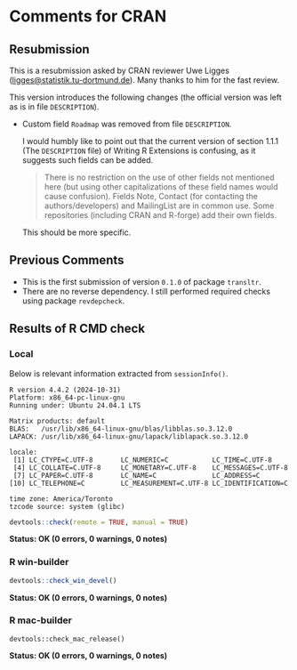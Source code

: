 # Comments for CRAN

## Resubmission

This is a resubmission asked by CRAN reviewer Uwe Ligges
(<ligges@statistik.tu-dortmund.de>). Many thanks to him for the fast review.

This version introduces the following changes (the official version was left
as is in file `DESCRIPTION`).

* Custom field `Roadmap` was removed from file `DESCRIPTION`.

  I would humbly like to point out that the current version of section 1.1.1
  (The `DESCRIPTION` file) of Writing R Extensions is confusing, as it suggests
  such fields can be added.

  > There is no restriction on the use of other fields not mentioned here (but
  > using other capitalizations of these field names would cause confusion).
  > Fields Note, Contact (for contacting the authors/developers) and MailingList
  > are in common use. Some repositories (including CRAN and R-forge) add their
  > own fields.

  This should be more specific.

## Previous Comments

* This is the first submission of version `0.1.0` of package `transltr`.
* There are no reverse dependency. I still performed required checks using
  package `revdepcheck`.

## Results of R CMD check

### Local

Below is relevant information extracted from `sessionInfo()`.

```
R version 4.4.2 (2024-10-31)
Platform: x86_64-pc-linux-gnu
Running under: Ubuntu 24.04.1 LTS

Matrix products: default
BLAS:   /usr/lib/x86_64-linux-gnu/blas/libblas.so.3.12.0
LAPACK: /usr/lib/x86_64-linux-gnu/lapack/liblapack.so.3.12.0

locale:
 [1] LC_CTYPE=C.UTF-8       LC_NUMERIC=C           LC_TIME=C.UTF-8
 [4] LC_COLLATE=C.UTF-8     LC_MONETARY=C.UTF-8    LC_MESSAGES=C.UTF-8
 [7] LC_PAPER=C.UTF-8       LC_NAME=C              LC_ADDRESS=C
[10] LC_TELEPHONE=C         LC_MEASUREMENT=C.UTF-8 LC_IDENTIFICATION=C

time zone: America/Toronto
tzcode source: system (glibc)
```

```r
devtools::check(remote = TRUE, manual = TRUE)
```

**Status: OK (0 errors, 0 warnings, 0 notes)**

### R win-builder

```r
devtools::check_win_devel()
```

**Status: OK (0 errors, 0 warnings, 0 notes)**

### R mac-builder

```
devtools::check_mac_release()
```

**Status: OK (0 errors, 0 warnings, 0 notes)**
